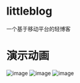 # littleblog
一个基于移动平台的轻博客
# 演示动画

![image](https://github.com/woselect/littleblog/blob/master/yanshi1.gif?raw=true)
![image](https://github.com/woselect/littleblog/blob/master/yanshi2.gif?raw=true)
![image](https://github.com/woselect/littleblog/blob/master/yanshi3.gif?raw=true)
